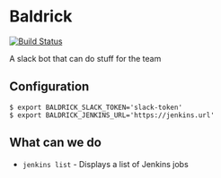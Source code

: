 Baldrick
========

[![Build Status](https://travis-ci.org/benmatselby/baldrick.png?branch=master)](https://travis-ci.org/benmatselby/baldrick)

A slack bot that can do stuff for the team

## Configuration

```
$ export BALDRICK_SLACK_TOKEN='slack-token'
$ export BALDRICK_JENKINS_URL='https://jenkins.url'
```

## What can we do

* `jenkins list` - Displays a list of Jenkins jobs
